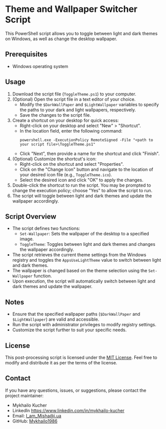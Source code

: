 # Theme and Wallpaper Switcher Script

This PowerShell script allows you to toggle between light and dark themes on Windows, as well as change the desktop wallpaper.

## Prerequisites
- Windows operating system

## Usage
1. Download the script file (`ToggleTheme.ps1`) to your computer.
2. (Optional) Open the script file in a text editor of your choice.
   - Modify the `$DarkWallPaper` and `$LightWallpaper` variables to specify the paths to your dark and light wallpapers, respectively.
   - Save the changes to the script file.
3. Create a shortcut on your desktop for quick access:
   - Right-click on your desktop and select "New" > "Shortcut".
   - In the location field, enter the following command:
     ```
     powershell.exe -ExecutionPolicy RemoteSigned -File "<path to your script file>\ToggleTheme.ps1"
     ```
   - Click "Next", then provide a name for the shortcut and click "Finish".
4. (Optional) Customize the shortcut's icon:
   - Right-click on the shortcut and select "Properties".
   - Click on the "Change Icon" button and navigate to the location of your desired icon file (e.g., `ToggleTheme.ico`).
   - Select the desired icon and click "OK" to apply the changes.
5. Double-click the shortcut to run the script. You may be prompted to change the execution policy; choose "Yes" to allow the script to run.
6. The script will toggle between light and dark themes and update the wallpaper accordingly.

## Script Overview
- The script defines two functions:
  - `Set-Wallpaper`: Sets the wallpaper of the desktop to a specified image.
  - `ToggleTheme`: Toggles between light and dark themes and changes the wallpaper accordingly.
- The script retrieves the current theme settings from the Windows registry and toggles the `AppsUseLightTheme` value to switch between light and dark themes.
- The wallpaper is changed based on the theme selection using the `Set-Wallpaper` function.
- Upon execution, the script will automatically switch between light and dark themes and update the wallpaper.

## Notes
- Ensure that the specified wallpaper paths (`$DarkWallPaper` and `$LightWallpaper`) are valid and accessible.
- Run the script with administrator privileges to modify registry settings.
- Customize the script further to suit your specific needs.

## License



This post-processing script is licensed under the [MIT License](https://chat.openai.com/LICENSE). Feel free to modify and distribute it as per the terms of the license.

## Contact

If you have any questions, issues, or suggestions, please contact the project maintainer:

- Mykhailo Kucher
- LinkedIn https://www.linkedin.com/in/mykhailo-kucher
- Email: [I_am_Misha@i.ua](mailto:I_am_misha@i.ua)
- GitHub: [Mykhailo1986](https://github.com/Mykhailo1986)
